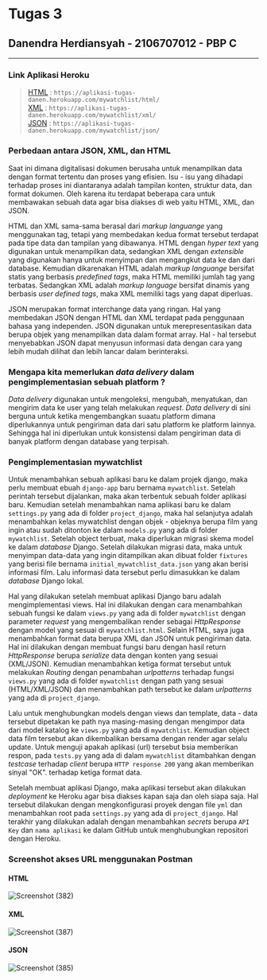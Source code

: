 # Tugas 3
## Danendra Herdiansyah - 2106707012 - PBP C
<hr>

### Link Aplikasi Heroku
> [HTML](https://aplikasi-tugas-danen.herokuapp.com/mywatchlist/html/) : `https://aplikasi-tugas-danen.herokuapp.com/mywatchlist/html/`<br>
> [XML](https://aplikasi-tugas-danen.herokuapp.com/mywatchlist/xml/) : `https://aplikasi-tugas-danen.herokuapp.com/mywatchlist/xml/`<br> 
>[JSON](https://aplikasi-tugas-danen.herokuapp.com/mywatchlist/json/) : `https://aplikasi-tugas-danen.herokuapp.com/mywatchlist/json/`<br>


### Perbedaan antara JSON, XML, dan HTML
Saat ini dimana digitalisasi dokumen berusaha untuk menampilkan data dengan format tertentu dan proses yang efisien. Isu - isu yang dihadapi terhadap proses ini diantaranya adalah tampilan konten, struktur data, dan format dokumen. Oleh karena itu terdapat beberapa cara untuk membawakan sebuah data agar bisa diakses di web yaitu HTML, XML, dan JSON. <br>

HTML dan XML sama-sama berasal dari _markup languange_ yang menggunakan tag, tetapi yang membedakan kedua format tersebut terdapat pada tipe data dan tampilan yang dibawanya. HTML dengan _hyper text_ yang digunakan untuk menampilkan data, sedangkan XML dengan _extensible_ yang digunakan hanya untuk menyimpan dan mengangkut data ke dan dari database. Kemudian dikarenakan HTML adalah _markup languange_ bersifat statis yang berbasis _predefined tags_, maka HTML memiliki jumlah tag yang terbatas. Sedangkan XML adalah _markup language_ bersifat dinamis yang berbasis _user defined tags_, maka XML memiliki tags yang dapat diperluas. <br>

JSON merupakan format interchange data yang ringan. Hal yang membedakan JSON dengan HTML dan XML terdapat pada penggunaan bahasa yang independen. JSON digunakan untuk merepresentasikan data berupa objek yang menampilkan data dalam format array. Hal - hal tersebut menyebabkan JSON dapat menyusun informasi data dengan cara yang lebih mudah dilihat dan lebih lancar dalam berinteraksi. <br>

### Mengapa kita memerlukan _data delivery_ dalam pengimplementasian sebuah platform ?
_Data delivery_ digunakan untuk mengoleksi, mengubah, menyatukan, dan mengirim data ke user yang telah melakukan _request_. _Data delivery_ di sini berguna untuk ketika mengembangkan suaatu platform dimana diperlukannya untuk pengiriman data dari satu platform ke platform lainnya. Sehingga hal ini diperlukan untuk konsistensi dalam pengiriman data di banyak platform dengan database yang terpisah. <br>

### Pengimplementasian mywatchlist
Untuk menambahkan sebuah aplikasi baru ke dalam projek django, maka perlu membuat ebuah `django-app` baru bernama `mywatchlist`. Setelah perintah tersebut dijalankan, maka akan terbentuk sebuah folder aplikasi baru. Kemudian setelah menambahkan nama aplikasi baru ke dalam `settings.py` yang ada di folder `project_django`, maka hal selanjutya adalah menambahkan kelas mywatchlist dengan objek - objeknya berupa film yang ingin atau sudah ditonton ke dalam `models.py` yang ada di folder `mywatchlist`. Setelah object terbuat, maka diperlukan  migrasi skema model ke dalam _database_ Django. Setelah dilakukan migrasi data, maka untuk menyimpan data-data yang ingin ditampilkan akan dibuat folder `fixtures` yang berisi file bernama `initial_mywatchlist_data.json` yang akan berisi informasi film. Lalu informasi data tersebut perlu dimasukkan ke dalam _database_ Django lokal.

Hal yang dilakukan setelah membuat aplikasi Django baru adalah mengimplementasi views. Hal ini dilakukan dengan cara menambahkan sebuah fungsi ke dalam `views.py` yang ada di folder `mywatchlist` dengan parameter _request_ yang mengembalikan render sebagai _HttpResponse_ dengan model yang sesuai di `mywatchlist.html`. Selain HTML, saya juga menambahkan format data berupa XML dan JSON untuk pengiriman data. Hal ini dilakukan dengan membuat fungsi baru dengan hasil return _HttpResponse_ berupa _serialize_ data dengan konten yang sesuai (XML/JSON). Kemudian menambahkan ketiga format tersebut untuk melakukan _Routing_ dengan penambahan _urlpatterns_ terhadap fungsi `views.py` yang ada di folder `mywatchlist` dengan path yang sesuai (HTML/XML/JSON) dan menambahkan path tersebut ke dalam _urlpatterns_ yang ada di `project_django`.

Lalu untuk menghubungkan models dengan views dan template, data - data tersebut dipetakan ke path nya masing-masing dengan mengimpor data dari model katalog ke `views.py` yang ada di `mywatchlist`. Kemudian object data film tersebut akan dikembalikan bersama dengan render agar selalu update. Untuk menguji apakah aplikasi (url) tersebut bsia memberikan respon, pada `tests.py` yang ada di dalam `mywatchlist` ditambahkan dengan _testcase_ terhadap _client_ berupa `HTTP response 200` yang akan memberikan sinyal "OK". terhadap ketiga format data. 

Setelah membuat aplikasi Django, maka aplikasi tersebut akan dilakukan _deployment_ ke Heroku agar bisa diakses kapan saja dan oleh siapa saja. Hal tersebut dilakukan dengan mengkonfigurasi proyek dengan file `yml` dan menambahkan root pada `settings.py` yang ada di `project_django`. Hal terakhir yang dilakukan adalah dengan menambahkan _secrets_ berupa `API Key` dan `nama aplikasi` ke dalam GitHub untuk menghubungkan repositori dengan Heroku.

### Screenshot akses URL menggunakan Postman

#### HTML
![Screenshot (382)](https://user-images.githubusercontent.com/87986916/191410691-207fdbb4-7c94-4cf3-bf12-6b1d5a07bb2b.png)

#### XML
![Screenshot (387)](https://user-images.githubusercontent.com/87986916/191411966-ba93023a-7b2f-4a88-bdf8-49bc64a98b6b.png)

#### JSON
![Screenshot (385)](https://user-images.githubusercontent.com/87986916/191410924-1aaeae1d-0cb1-41d3-abb2-b02bae66ce93.png)